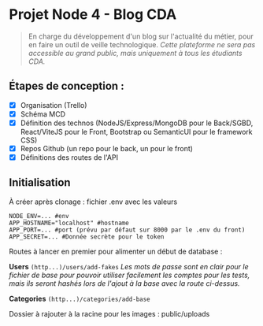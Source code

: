 # Projet Node 4 - Blog CDA

> En charge du développement d'un blog sur l'actualité du métier, pour en faire un outil de veille technologique.
> _Cette plateforme ne sera pas accessible au grand public, mais uniquement à tous les étudiants CDA._

## Étapes de conception :

- [x] Organisation (Trello)
- [x] Schéma MCD
- [x] Définition des technos (NodeJS/Express/MongoDB pour le Back/SGBD, React/ViteJS pour le Front, Bootstrap ou SemanticUI pour le framework CSS)
- [x] Repos Github (un repo pour le back, un pour le front)
- [x] Définitions des routes de l'API

## Initialisation

À créer après clonage : fichier .env avec les valeurs

```
NODE_ENV=... #env
APP_HOSTNAME="localhost" #hostname
APP_PORT=... #port (prévu par défaut sur 8000 par le .env du front)
APP_SECRET=... #Donnée secrète pour le token
```

Routes à lancer en premier pour alimenter un début de database :

**Users**
`(http...)/users/add-fakes`
_Les mots de passe sont en clair pour le fichier de base pour pouvoir utiliser facilement les comptes pour les tests, mais ils seront hashés lors de l'ajout à la base avec la route ci-dessus._

**Categories**
`(http...)/categories/add-base`

Dossier à rajouter à la racine pour les images : public/uploads

